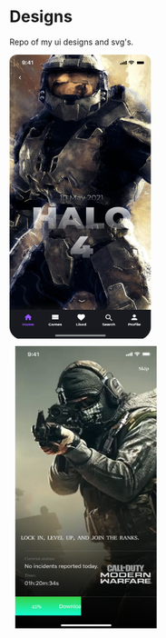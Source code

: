 # Designs
 Repo of my ui designs and svg's.
 

<div style="display:flex; width:100%; height:100%; flex-wrap:wrap; " ><img  style="margin-right:20px;" src="https://github.com/satish-rajnale/Designs/blob/main/png%20%26%20svg/Halo.png" width="250px" height="500px"/><img  style="margin:10px;" src="https://github.com/satish-rajnale/Designs/blob/main/cod.png" width="250px" height="500px"/></div>







